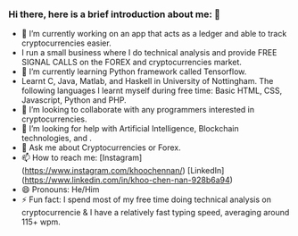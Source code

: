 ### Hi there, here is a brief introduction about me: 👋

- 🔭 I’m currently working on an app that acts as a ledger and able to track cryptocurrencies easier.
- I run a small business where I do technical analysis and provide FREE SIGNAL CALLS on the FOREX and cryptocurrencies market.
- 🌱 I’m currently learning Python framework called Tensorflow.
- Learnt C, Java, Matlab, and Haskell in University of Nottingham.  The following languages I learnt myself during free time: Basic HTML, CSS, Javascript, Python and PHP.
- 👯 I’m looking to collaborate with any programmers interested in cryptocurrencies.
- 🤔 I’m looking for help with Artificial Intelligence, Blockchain technologies, and .
- 💬 Ask me about Cryptocurrencies or Forex.
- 📫 How to reach me: [Instagram] (https://www.instagram.com/khoochennan/) [LinkedIn] (https://www.linkedin.com/in/khoo-chen-nan-928b6a94)
- 😄 Pronouns: He/Him
- ⚡ Fun fact: I spend most of my free time doing technical analysis on cryptocurrencie & I have a relatively fast typing speed, averaging around 115+ wpm.
